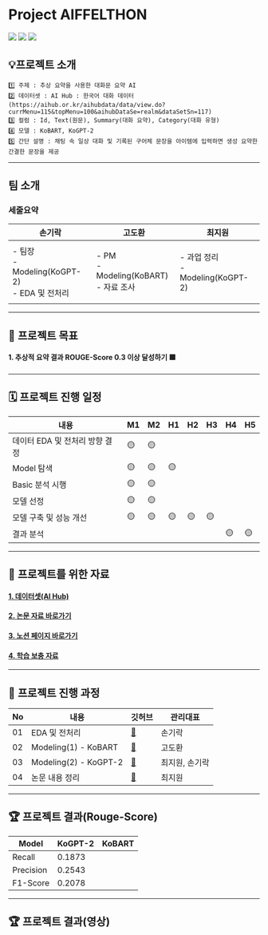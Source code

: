 
# Project AIFFELTHON


<img src="https://img.shields.io/badge/Python-3776AB?style=for-the-badge&logo=Python&logoColor=white"> <img src="https://img.shields.io/badge/Google Colab-F9AB00?style=for-the-badge&logo=Google Colab&logoColor=white"> <a href="https://bejewled-roll-712.notion.site/3-1d0df2d63705479dabd40a4214d82417"><img src="https://img.shields.io/badge/Notion-000000?style=for-the-badge&logo=Notion&logoColor=white"></a>

## 💡프로젝트 소개
```
1️⃣ 주제 : 추상 요약을 사용한 대화문 요약 AI
2️⃣ 데이터셋 : AI Hub : 한국어 대화 데이터 (https://aihub.or.kr/aihubdata/data/view.do?currMenu=115&topMenu=100&aihubDataSe=realm&dataSetSn=117)
3️⃣ 컬럼 : Id, Text(원문), Summary(대화 요약), Category(대화 유형)
4️⃣ 모델 : KoBART, KoGPT-2  
5️⃣ 간단 설명 : 채팅 속 일상 대화 및 기록된 구어체 문장을 아이템에 입력하면 생성 요약한 간결한 문장을 제공
```

---
## 팀 소개

### 세줄요약

|손기락|고도환|최지원|
|---|---|---|
||||
|- 팀장 </br>- Modeling(KoGPT-2) </br>- EDA 및 전처리|- PM </br>- Modeling(KoBART) </br>- 자료 조사|- 과업 정리 </br>- Modeling(KoGPT-2)|
|||||

---
## 🏅 프로젝트 목표
#### 1. 추상적 요약 결과 ROUGE-Score 0.3 이상 달성하기 🟩    

---
## 🗓️ 프로젝트 진행 일정

|내용|M1|M2|H1|H2|H3|H4|H5|
|---|---|---|---|---|---|---|---|
|데이터 EDA 및 전처리 방향 결정|🟡|🟡||||||
|Model 탐색|🟡|🟡|🟡|||||
|Basic 분석 시행|🟡|🟡||||||
|모델 선정|🟡|🟡||||||
|모델 구축 및 성능 개선|🟡|🟡|🟡|🟡|🟡|||
|결과 분석||||||🟡|🟡|

---
## 🦄 프로젝트를 위한 자료
#### [1. 데이터셋(AI Hub)](https://aihub.or.kr/aihubdata/data/view.do?currMenu=115&topMenu=100&aihubDataSe=realm&dataSetSn=117)
#### [2. 논문 자료 바로가기](https://bejewled-roll-712.notion.site/5325673955d84493b83ccd31e044d6b3)
#### [3. 노션 페이지 바로가기](https://bejewled-roll-712.notion.site/3-1d0df2d63705479dabd40a4214d82417) 
#### [4. 학습 보충 자료](https://bejewled-roll-712.notion.site/StudyWithUs-97d1570c7863469eb37a9c405798376b)

---
## 📑 프로젝트 진행 과정
|No|내용|깃허브|관리대표|
|---|---|---|---|
|01|EDA 및 전처리|[📂](https://github.com/AIFFEL-NLP-PROJECT/Aiffelthon/tree/main/Data_EDA)|손기락|
|02|Modeling(1) - KoBART|[📂](https://github.com/AIFFEL-NLP-PROJECT/Aiffelthon/tree/main/Model/KoBART)|고도환|
|03|Modeling(2) - KoGPT-2|[📂](https://github.com/AIFFEL-NLP-PROJECT/Aiffelthon/tree/main/Model/KoGPT-2)|최지원, 손기락|
|04|논문 내용 정리|[📂](https://bejewled-roll-712.notion.site/5325673955d84493b83ccd31e044d6b3)|최지원|

---
## 🏆 프로젝트 결과(Rouge-Score)
|Model|KoGPT-2|KoBART|
|---|---|---|
|Recall|0.1873||
|Precision|0.2543||
|F1-Score|0.2078||

---
## 🏆 프로젝트 결과(영상)    
